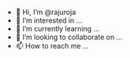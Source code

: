 - 👋 Hi, I’m @rajuroja
- 👀 I’m interested in ...
- 🌱 I’m currently learning ...
- 💞️ I’m looking to collaborate on ...
- 📫 How to reach me ...

<!---
rajuroja/rajuroja is a ✨ special ✨ repository because its `README.md` (this file) appears on your GitHub profile.
You can click the Preview link to take a look at your changes.
--->
